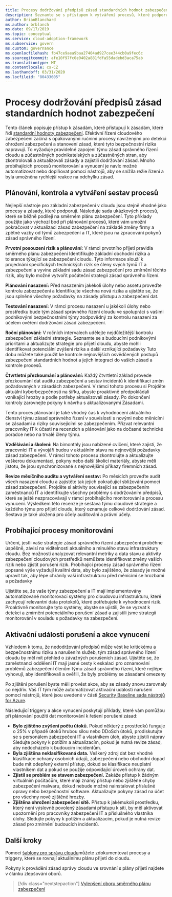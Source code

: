 ```yaml
---
title: Procesy dodržování předpisů zásad standardních hodnot zabezpečení
description: Seznamte se s přístupem k vytváření procesů, které podporují pravidla zásad správného řízení zabezpečení v rámci architektury pro přijetí v cloudu pro Azure.
author: BrianBlanchard
ms.author: brblanch
ms.date: 09/17/2019
ms.topic: conceptual
ms.service: cloud-adoption-framework
ms.subservice: govern
ms.custom: governance
ms.openlocfilehash: fb47ce9aea9baa27404ad927cee344cb0a9fec6c
ms.sourcegitcommit: afe10f97fc0e0402a881fdfa55dadebd3aca75ab
ms.translationtype: MT
ms.contentlocale: cs-CZ
ms.lasthandoff: 03/31/2020
ms.locfileid: "80433605"
---
```

# <a name="security-baseline-policy-compliance-processes"></a>Procesy dodržování předpisů zásad standardních hodnot zabezpečení

Tento článek popisuje přístup k zásadám, které přistupují k zásadám, které řídí [standardní hodnoty zabezpečení](./index.md). Efektivní řízení cloudového zabezpečení začíná s opakovanými ručními procesy navrženými pro detekci ohrožení zabezpečení a stanovení zásad, které tyto bezpečnostní rizika napravují. To vyžaduje pravidelné zapojení týmu zásad správného řízení cloudu a zúčastněných podnikatelských a zúčastněných stran, aby zkontrolovali a aktualizovali zásady a zajistili dodržování zásad. Mnoho probíhajících procesů monitorování a vynucení je navíc možné automatizovat nebo doplňovat pomocí nástrojů, aby se snížila režie řízení a byla umožněna rychlejší reakce na odchylku zásad.

## <a name="planning-review-and-reporting-processes"></a>Plánování, kontrola a vytváření sestav procesů

Nejlepší nástroje pro základní zabezpečení v cloudu jsou stejně vhodné jako procesy a zásady, které podporují. Následuje sada ukázkových procesů, které se běžně podílejí na směrném plánu zabezpečení. Tyto příklady použijte jako výchozí bod při plánování procesů, které vám umožní pokračovat v aktualizaci zásad zabezpečení na základě změny firmy a zpětné vazby od týmů zabezpečení a IT, které jsou na zpracování pokynů zásad správného řízení.

**Prvotní posouzení rizik a plánování:** V rámci prvotního přijetí pravidla směrného plánu zabezpečení Identifikujte základní obchodní rizika a tolerance týkající se zabezpečení cloudu. Tyto informace slouží k projednání specifických technických rizik se členy svých týmů IT a zabezpečení a vyvine základní sadu zásad zabezpečení pro zmírnění těchto rizik, aby bylo možné vytvořit počáteční strategii zásad správného řízení.

**Plánování nasazení:** Před nasazením jakékoli úlohy nebo assetu proveďte kontrolu zabezpečení a Identifikujte všechna nová rizika a ujistěte se, že jsou splněné všechny požadavky na zásady přístupu a zabezpečení dat.

**Testování nasazení:** V rámci procesu nasazení u jakékoli úlohy nebo prostředku bude tým zásad správného řízení cloudu ve spolupráci s vašimi podnikovými bezpečnostními týmy zodpovědný za kontrolu nasazení za účelem ověření dodržování zásad zabezpečení.

**Roční plánování:** V ročních intervalech udělejte nejdůležitější kontrolu zabezpečení základní strategie. Seznamte se s budoucími podnikovými prioritami a aktualizujte strategie pro přijetí cloudu, abyste mohli identifikovat potenciální zvýšení rizika a další vznikající požadavky Tuto dobu můžete také použít ke kontrole nejnovějších osvědčených postupů zabezpečení standardních hodnot a jejich integraci do vašich zásad a kontrole procesů.

**Čtvrtletní přezkoumání a plánování:** Každý čtvrtletní základ provede přezkoumání dat auditu zabezpečení a sestav incidentů k identifikaci změn požadovaných v zásadách zabezpečení. V rámci tohoto procesu si Projděte aktuální kyberbezpečnosti na šířku, abyste proaktivně předpokládali vznikající hrozby a podle potřeby aktualizovali zásady. Po dokončení kontroly zarovnejte pokyny k návrhu s aktualizovanými Zásadami.

Tento proces plánování je také vhodný čas k vyhodnocení aktuálního členství týmu zásad správného řízení v souvislosti s novými nebo měnícími se zásadami a riziky souvisejícími se zabezpečením. Přizvat relevantní pracovníky IT k účasti na recenzích a plánování jako na dočasné technické poradce nebo na trvalé členy týmu.

**Vzdělávání a školení:** Na bimonthly jsou nabízené cvičení, které zajistí, že pracovníci IT a vývojáři budou v aktuálním stavu na nejnovější požadavky zásad zabezpečení. V rámci tohoto procesu zkontrolujte a aktualizujte veškerou dokumentaci, pokyny nebo další školicí materiály, abyste měli jistotu, že jsou synchronizované s nejnovějšími příkazy firemních zásad.

**Revize měsíčního auditu a vytváření sestav:** Po měsících proveďte audit všech nasazení cloudu a zajistěte tak jejich pokračující sbližování pomocí zásad zabezpečení. Projděte si aktivity související se zabezpečením zaměstnanců IT a identifikujte všechny problémy s dodržováním předpisů, které se ještě nezpracovávají v rámci probíhajícího monitorování a procesu vynucení. Výsledkem této recenze je sestava týmu cloudové strategie a každého týmu pro přijetí cloudu, který oznamuje celkové dodržování zásad. Sestava je také uložená pro účely auditování a právní účely.

## <a name="ongoing-monitoring-processes"></a>Probíhající procesy monitorování

Určení, jestli vaše strategie zásad správného řízení zabezpečení proběhne úspěšně, závisí na viditelnosti aktuálního a minulého stavu infrastruktury cloudu. Bez možnosti analyzovat relevantní metriky a data stavu a aktivity zabezpečení cloudových prostředků nemůžete identifikovat změny vašich rizik nebo zjistit porušení rizik. Probíhající procesy zásad správného řízení popsané výše vyžadují kvalitní data, aby bylo zajištěno, že zásady je možné upravit tak, aby lépe chránily vaši infrastrukturu před měnícími se hrozbami a požadavky

Ujistěte se, že vaše týmy zabezpečení a IT mají implementovány automatizované monitorovací systémy pro cloudovou infrastrukturu, které zachycují relevantní data protokolů, které potřebujete k vyhodnocení rizik. Proaktivně monitorujte tyto systémy, abyste se ujistili, že se vyzvat k detekci a zmírnění potenciálního porušení zásad a zajistili jsme strategii monitorování v souladu s požadavky na zabezpečení.

## <a name="violation-triggers-and-enforcement-actions"></a>Aktivační události porušení a akce vynucení

Vzhledem k tomu, že nedodržování předpisů může vést ke kritickému a bezpečnostnímu riziku a narušením služeb, tým zásad správného řízení cloudu by měl mít přehled o závažných porušeních zásad. Ujistěte se, že zaměstnanci oddělení IT mají jasné cesty k eskalaci pro oznamování problémů zabezpečení členům týmu zásad správného řízení, které nejlépe vyhovují, aby identifikovali a ověřili, že byly problémy se zásadami omezeny

Po zjištění porušení byste měli provést akce, aby se zásady znovu zarovnaly co nejdřív. Váš IT tým může automatizovat aktivační události narušení pomocí nástrojů, které jsou uvedené v části [Security Baseline sada nástrojů for Azure](./toolchain.md).

Následující triggery a akce vynucení poskytují příklady, které vám pomůžou při plánování použití dat monitorování k řešení porušení zásad:

- **Bylo zjištěno zvýšení počtu útoků.** Pokud některý z prostředků funguje o 25% v případě útoků hrubou silou nebo DDoSch útoků, prodiskutujte se s personálem zabezpečení IT a vlastníkem úloh, abyste zjistili náprav Sledujte pokyny k potížím a aktualizacím, pokud je nutná revize zásad, aby nedocházelo k budoucím incidentům.
- **Byla zjištěna neklasifikovaná data.** Veškerý zdroj dat bez vhodné klasifikace ochrany osobních údajů, zabezpečení nebo obchodní dopad bude mít odepřený externí přístup, dokud se klasifikace neuplatní vlastníkem dat a pokud se použije odpovídající úroveň ochrany dat.
- **Zjistil se problém se stavem zabezpečení.** Zakáže přístup k žádným virtuálním počítačům, které mají známý přístup nebo zjištěné chyby zabezpečení malwaru, dokud nebude možné nainstalovat příslušné opravy nebo bezpečnostní software. Aktualizujte pokyny zásad na účet pro všechny nově zjištěné hrozby.
- **Zjištěna ohrožení zabezpečení sítě.** Přístup k jakémukoli prostředku, který není výslovně povolený zásadami přístupu k síti, by měl aktivovat upozornění pro pracovníky zabezpečení IT a příslušného vlastníka úlohy. Sledujte pokyny k potížím a aktualizacím, pokud je nutná revize zásad pro zmírnění budoucích incidentů.

## <a name="next-steps"></a>Další kroky

Pomocí [šablony pro správu cloudu](./template.md)můžete zdokumentovat procesy a triggery, které se rovnají aktuálnímu plánu přijetí do cloudu.

Pokyny k provádění zásad správy cloudu ve srovnání s plány přijetí najdete v článku zlepšování oborů.

> [!div class="nextstepaction"]
> [Vylepšení oboru směrného plánu zabezpečení](./discipline-improvement.md)
